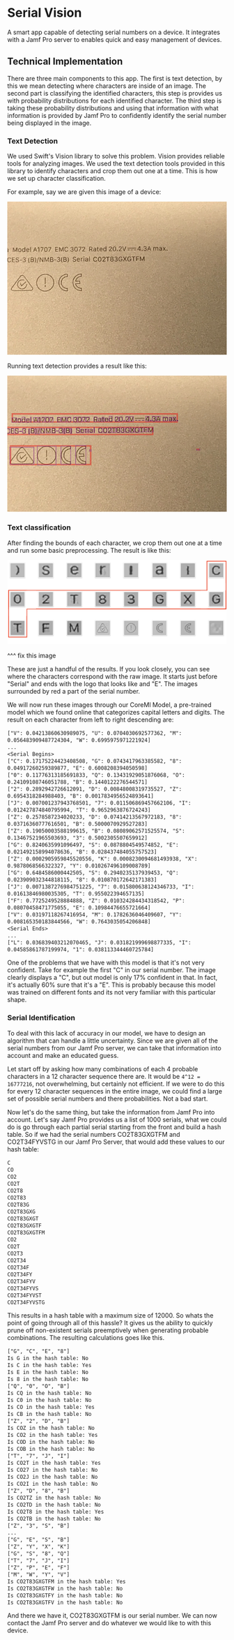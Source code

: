 # Serial Vision

A smart app capable of detecting serial numbers on a device. It integrates with a Jamf Pro server to enables quick and easy management of devices.

## Technical Implementation
There are three main components to this app. The first is text detection, by this we mean detecting where characters are inside of an image. The second part is classifying the identified characters, this step is provides us with probability distributions for each identified character. The third step is taking these probability distributions and using that information with what information is provided by Jamf Pro to confidently identify the serial number being displayed in the image.

### Text Detection
We used Swift's Vision library to solve this problem. Vision provides reliable tools for analyzing images. We used the text detection tools provided in this library to identify characters and crop them out one at a time. This is how we set up character classification.

For example, say we are given this image of a device:

![MacBook Pro](https://raw.githubusercontent.com/g-r-a-n-t/serial-vision/master/images/device-back.png)

Running text detection provides a result like this:

![MacBook Pro Bounded](https://github.com/g-r-a-n-t/serial-vision/raw/master/images/bounded-characters.png)

### Text classification

After finding the bounds of each character, we crop them out one at a time and run some basic preprocessing. The result is like this:

![Characters](https://github.com/g-r-a-n-t/serial-vision/raw/master/images/cropped-characters.png)

^^^ fix this image

These are just a handful of the results. If you look closely, you can see where the characters correspond with the raw image. It starts just before "Serial" and ends with the logo that looks like and "E". The images surrounded by red a part of the serial number.

We will now run these images through our CoreMl Model, a pre-trained model which we found online that categorizes capital letters and digits. The result on each character from left to right descending are:

```
["V": 0.04213860630989075, "U": 0.0704030692577362, "M": 0.056483909487724304, "W": 0.6995975971221924]
...
<Serial Begins>
["C": 0.17175224423408508, "G": 0.0743417963385582, "8": 0.04917260259389877, "E": 0.6008208394050598]
["0": 0.11776313185691833, "Q": 0.13431929051876068, "O": 0.24109108746051788, "B": 0.1440122276544571]
["2": 0.2892942726612091, "D": 0.00848008319735527, "Z": 0.6954318284988403, "B": 0.0017834956524893641]
["J": 0.007001237943768501, "7": 0.011506869457662106, "I": 0.012427874840795994, "T": 0.9652963876724243]
["Z": 0.2578587234020233, "D": 0.07414213567972183, "8": 0.03716360777616501, "B": 0.5000070929527283]
["Z": 0.19050003588199615, "B": 0.08089062571525574, "S": 0.13467521965503693, "3": 0.5002305507659912]
["G": 0.8240635991096497, "S": 0.0878804549574852, "E": 0.021492158994078636, "B": 0.028437484055757523]
["Z": 0.0002905959845520556, "K": 0.0008230094681493938, "X": 0.9878068566322327, "Y": 0.010267496109008789]
["G": 0.6484586000442505, "S": 0.2940235137939453, "Q": 0.023909032344818115, "8": 0.010870172642171383]
["J": 0.0071387276984751225, "7": 0.015800638124346733, "I": 0.01613846980035305, "T": 0.955022394657135]
["F": 0.7725249528884888, "Z": 0.010324284434318542, "P": 0.08070458471775055, "E": 0.10984476655721664]
["V": 0.03197118267416954, "M": 0.1782636046409607, "Y": 0.008165350183844566, "W": 0.7643035054206848]
<Serial Ends>
...
["L": 0.036839403212070465, "J": 0.031821999698877335, "I": 0.04585861787199974, "1": 0.038113344460725784]
```

One of the problems that we have with this model is that it's not very confident. Take for example the first "C" in our serial number. The image clearly displays a "C", but out model is only 17% confident in that. In fact, it's actually 60% sure that it's a "E". This is probably because this model was trained on different fonts and its not very familiar with this particular shape.

### Serial Identification

To deal with this lack of accuracy in our model, we have to design an algorithm that can handle a little uncertainty. Since we are given all of the serial numbers from our Jamf Pro server, we can take that information into account and make an educated guess.

Let start off by asking how many combinations of each 4 probable characters in a 12 character sequence there are. It would be `4^12 = 16777216`, not overwhelming, but certainly not efficient. If we were to do this for every 12 character sequences in the entire image, we could find a large set of possible serial numbers and there probabilities. Not a bad start.

Now let's do the same thing, but take the information from Jamf Pro into account. Let's say Jamf Pro provides us a list of 1000 serials, what we could do is go through each partial serial starting from the front and build a hash table. So if we had the serial numbers CO2T83GXGTFM and CO2T34FYVSTG in our Jamf Pro Server, that would add these values to our hash table:
```
C
CO
CO2
CO2T
CO2T8
CO2T83
CO2T83G
CO2T83GXG
CO2T83GXGT
CO2T83GXGTF
CO2T83GXGTFM
CO2
CO2T
CO2T3
CO2T34
CO2T34F
CO2T34FY
CO2T34FYV
CO2T34FYVS
CO2T34FYVST
CO2T34FYVSTG
```
This results in a hash table with a maximum size of 12000. So whats the point of going through all of this hassle? It gives us the ability to quickly prune off non-existent serials preemptively when generating probable combinations. The resulting calculations goes like this.
```
["G", "C", "E", "8"]
Is G in the hash table: No
Is C in the hash table: Yes
Is E in the hash table: No
Is 8 in the hash table: No
["Q", "0", "O", "B"]
Is CQ in the hash table: No
Is C0 in the hash table: No
Is CO in the hash table: Yes
Is CB in the hash table: No
["Z", "2", "D", "B"]
Is COZ in the hash table: No
Is CO2 in the hash table: Yes
Is COD in the hash table: No
Is COB in the hash table: No
["T", "7", "J", "I"]
Is CO2T in the hash table: Yes
Is CO27 in the hash table: No
Is CO2J in the hash table: No
Is CO2I in the hash table: No
["Z", "D", "8", "B"]
Is CO2TZ in the hash table: No
Is CO2TD in the hash table: No
Is CO2T8 in the hash table: Yes
Is CO2TB in the hash table: No
["Z", "3", "S", "B"]
...
["G", "E", "S", "B"]
["Z", "Y", "X", "K"]
["G", "S", "8", "Q"]
["T", "7", "J", "I"]
["Z", "P", "E", "F"]
["M", "W", "Y", "V"]
Is CO2T83GXGTFM in the hash table: Yes
Is CO2T83GXGTFW in the hash table: No
Is CO2T83GXGTFY in the hash table: No
Is CO2T83GXGTFV in the hash table: No
```

And there we have it, CO2T83GXGTFM is our serial number. We can now contact the Jamf Pro server and do whatever we would like to with this device.
